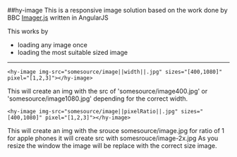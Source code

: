 ##hy-image
This is a responsive image solution based on the 
work done by BBC [Imager.js](https://github.com/BBC-News/Imager.js) written in
AngularJS

This works by
* loading any image once
* loading the most suitable sized image

---------
    
    <hy-image img-src="somesource/image||width||.jpg" sizes="[400,1080]" pixel="[1,2,3]"></hy-image>
This will create an img with the src of 'somesource/image400.jpg' or  'somesource/image1080.jpg' depending
for the correct width.

    <hy-image img-src="somesource/image||pixelRatio||.jpg" sizes="[400,1080]" pixel="[1,2,3]"></hy-image>

This will create an img with the srouce somesource/image.jpg for ratio of 1 for apple phones it 
will create src with somesrouce/image-2x.jpg
As you resize the window the image will be replace with the correct size image.
